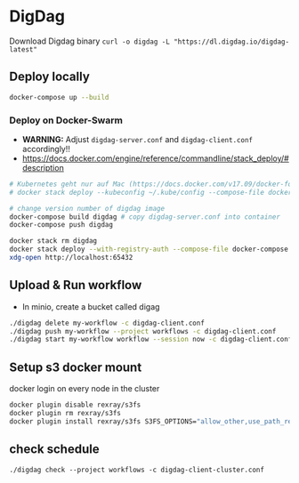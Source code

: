# DigDag

Download Digdag binary
`curl -o digdag -L "https://dl.digdag.io/digdag-latest"`

## Deploy locally

```bash
docker-compose up --build
```


### Deploy on Docker-Swarm
- **WARNING:** Adjust `digdag-server.conf` and `digdag-client.conf` accordingly!!
- https://docs.docker.com/engine/reference/commandline/stack_deploy/#description

```bash
# Kubernetes geht nur auf Mac (https://docs.docker.com/v17.09/docker-for-mac/kubernetes/)
# docker stack deploy --kubeconfig ~/.kube/config --compose-file docker-compose.yaml --namespace digdag

# change version number of digdag image
docker-compose build digdag # copy digdag-server.conf into container
docker-compose push digdag

docker stack rm digdag
docker stack deploy --with-registry-auth --compose-file docker-compose.yaml digdag
xdg-open http://localhost:65432
```




## Upload & Run workflow
- In minio, create a bucket called digag
```bash
./digdag delete my-workflow -c digdag-client.conf
./digdag push my-workflow --project workflows -c digdag-client.conf
./digdag start my-workflow workflow --session now -c digdag-client.conf
```


## Setup s3 docker mount
docker login on every node in the cluster
```bash
docker plugin disable rexray/s3fs
docker plugin rm rexray/s3fs
docker plugin install rexray/s3fs S3FS_OPTIONS="allow_other,use_path_request_style,nonempty,url=http://<minio-hostname>:9001" S3FS_ENDPOINT="http://<minio-hostname>:9001" LIBSTORAGE_INTEGRATION_VOLUME_OPERATIONS_MOUNT_ROOTPATH="/" S3FS_ACCESSKEY="minio" S3FS_SECRETKEY="minio123"
```

## check schedule
```
./digdag check --project workflows -c digdag-client-cluster.conf
```
